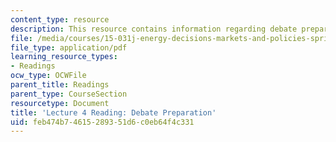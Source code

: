 ```yaml
---
content_type: resource
description: This resource contains information regarding debate preparation.
file: /media/courses/15-031j-energy-decisions-markets-and-policies-spring-2012/feb474b74615289351d6c0eb64f4c331_MIT15_031JS12_Debate_Prep.pdf
file_type: application/pdf
learning_resource_types:
- Readings
ocw_type: OCWFile
parent_title: Readings
parent_type: CourseSection
resourcetype: Document
title: 'Lecture 4 Reading: Debate Preparation'
uid: feb474b7-4615-2893-51d6-c0eb64f4c331
---
```

